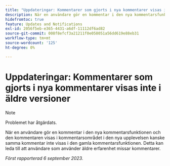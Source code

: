 ```yaml
---
title: "Uppdateringar: Kommentarer som gjorts i nya kommentarer visas inte i äldre versioner"
description: När en användare gör en kommentar i den nya kommentarsfunktionen och den kommentaren visas i kommentarsområdet i den nya upplevelsen kanske samma kommentar inte visas i den gamla kommentarsfunktionen. Detta kan leda till att användare som använder äldre erfarenhet missar kommentarer.
hidefromtoc: true
feature: Updates and Notifications
exl-id: 2056f5eb-e365-4431-a6df-11112df6ad82
source-git-commit: 008f8efcf3a21211f0e058051a56dd619e88eb31
workflow-type: tm+mt
source-wordcount: '125'
ht-degree: 0%

---
```


# Uppdateringar: Kommentarer som gjorts i nya kommentarer visas inte i äldre versioner

>[!NOTE]
>
>Problemet har åtgärdats.

När en användare gör en kommentar i den nya kommentarsfunktionen och den kommentaren visas i kommentarsområdet i den nya upplevelsen kanske samma kommentar inte visas i den gamla kommentarsfunktionen. Detta kan leda till att användare som använder äldre erfarenhet missar kommentarer.

_Först rapporterad 6 september 2023._
